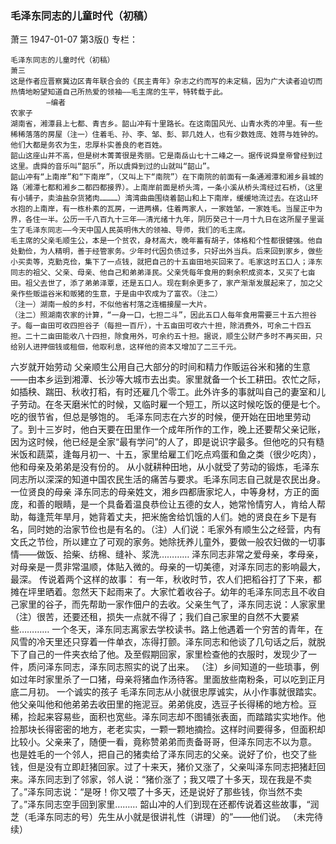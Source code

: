 ### 毛泽东同志的儿童时代（初稿）
萧三
1947-01-07
第3版()
专栏：

    毛泽东同志的儿童时代（初稿）
    萧三
    这是作者应晋察冀边区青年联合会的《民主青年》杂志之约而写的未定稿，因为广大读者迫切而热情地盼望知道自己所热爱的领袖——毛主席的生平，特转载于此。
            —编者
    农家子
    湖南省，湘潭县上七都、青吉乡。韶山冲有十里路长。在这南国风光、山青水秀的冲里。有一些稀稀落落的房屋（注一）住着毛、孙、李、邹、彭、郭几姓人，也有少数姓庞、姓蒋与姓钟的。他们大都是务农为生，忠厚朴实善良的老百姓。
    韶山这座山并不高，但是树木菁菁很是秀丽。它是南岳山七十二峰之一。据传说舜皇帝曾经到过这里。虞舜的音乐叫“韶乐”，所以虞舜到过的山就叫“韶山”。
    韶山冲有“上南岸”和“下南岸”，（又叫上下“南院”）在下南院的前面有一条通湘潭和湘乡县城的路（湘潭七都和湘乡二都四都接界）。上南岸前面是桥头湾，一条小溪从桥头湾经过石桥，（这里有小铺子，卖油盐杂货猪肉…………）湾湾曲曲围绕着韶山和上下南岸，缓缓地流过去。在这山环水抱的上南岸，有一栋朴素的瓦房，一进两横，住着两家人，一家姓邹，一家姓毛。当屋正中为界，各住一半。公历一千八百九十三年——清光绪十九年，阴历癸己十一月十九日在这所屋子里诞生了毛泽东同志——今天中国人民英明伟大的领袖、导师，我们的毛主席。
    毛主席的父亲毛顺生公，本是一个贫农，身材高大，晚年蓄有胡子，体格和个性都很健强。他自处勤俭，为人精明，善于经管家务。少年时代因负债过多，只好出外当兵。后来回到家乡，做些小买卖等，克勤克俭，集下了一点钱，就把自己的十五亩田地买回来了。毛家这时五口人；泽东同志的祖父、父亲、母亲、他自己和弟弟泽民。父亲凭每年食用的剩余积成资本，又买了七亩田。祖父去世了，添了弟弟泽覃，还是五口人。现在剩余更多了，家产渐渐发展起来了，加之父亲作些贩运谷米和贩猪的生意，于是由中农成为了富农。（注二）
    （注一）湖南一般的乡村，不似他省村落之连楣接屋一大片。
    （注二）照湖南农家的计算，“一身一口，七担二斗”，因此五口人每年食用需要三十五六担谷子。每一亩田可收四担谷子（每担一百斤），十五亩田可收六十担，除消费外，可余二十四五担。二十二亩田能收八十四担，除食用外，可余约五十担。据说，顺生公财产多时不再买田，只给别人进押佃钱或租佃，他取利息，这样他的资本又增加了二三千元。
  六岁就开始劳动
    父亲顺生公用自己大部分的时间和精力作贩运谷米和猪的生意——由本乡运到湘潭、长沙等大城市去出卖。家里就备一个长工耕田。农忙之际，如插秧、踹田、秋收打稻，有时还雇几个零工。此外许多的事就叫自己的妻室和儿子劳动。在冬天磨米忙的时候，又临时雇一个短工，所以这时候吃饭的便是七个。吃的很节省，但总是够饱的。
    毛泽东同志在六岁的时候，便开始在田地里劳动了。到十三岁时，他白天要在田里作一个成年所作的工作，晚上还要帮父亲记账，因为这时候，他已经是全家“最有学问”的人了，即是说识字最多。但他吃的只有糙米饭和蔬菜，逢每月初一、十五，家里给雇工们吃点鸡蛋和鱼之类（很少吃肉），他和母亲及弟弟是没有份的。
    从小就耕种田地，从小就受了劳动的锻炼，毛泽东同志所以深深的知道中国农民生活的痛苦与要求。毛泽东同志自己就是农民出身。
  一位贤良的母亲
    泽东同志的母亲姓文，湘乡四都唐家坨人，中等身材，方正的面庞，和善的眼睛，是一个具备着温良恭俭让五德的女人，她常怜情穷人，肯给人帮助，每逢荒年旱月，她背着丈夫，把米施舍给饥饿的人们。她的贤良在乡下是有名，同时她的治家节俭也是有名的。（注）人们说：毛家外有顺生公之经营，内有文氏之节俭，所以建立了可观的家务。她除抚养儿童外，要做一般农妇做的一切事情——做饭、拾柴、纺棉、缝补、浆洗…………
    泽东同志非常之爱母亲，孝母亲，对母亲是一贯非常温顺，体贴入微的。母亲的一切美德，对泽东同志的影响最大，最深。
    传说着两个这样的故事：
    有一年，秋收时节，农人们把稻谷打了下来，都摊在坪里晒着。忽然天下起雨来了。大家忙着收谷子。幼年的毛泽东同志且不收自己家里的谷子，而先帮助一家作佃户的去收。父亲生气了，泽东同志说：人家家里（注）很苦，还要还租，损失一点就不得了；我们自己家里的自然不大要紧些…………
    一个冬天，泽东同志离家去学校读书。路上他遇着一个穷苦的青年，在风雪的冷天里还只穿着一件单衣，冻得打颤。泽东同志和他谈了几句话之后，就脱下了自己的一件夹衣给了他。及至假期回家，家里检查他的衣服时，发现少了一件，质问泽东同志，泽东同志照实的说了出来。
    （注）乡间知道的一些琐事，例如过年时家里杀了一口猪，母亲将猪血作汤待客。里面放些南粉条，可以吃到正月底二月初。
  一个诚实的孩子
    毛泽东同志从小就很忠厚诚实，从小作事就很踏实。他父亲叫他和他弟弟去收田里的拖泥豆。弟弟佻皮，选豆子长得稀的地方检。豆稀，捡起来容易些，面积也宽些。泽东同志却不图铺张表面，而踏踏实实地作。他捡那块长得密密的地方，老老实实，一颗一颗地摘捡。这样时间要得多，但面积却比较小。父亲来了，随便一看，竟称赞弟弟而责备哥哥，但泽东同志不以为意。
    也是姓毛的一个邻人，把自己的猪卖给了泽东同志的父亲。说好了价，也交了些钱，但是没有立即赶猪回家。过了十来天，猪价又涨了，父亲叫泽东同志把猪赶回来。泽东同志到了邻家，邻人说：“猪价涨了；我又喂了十多天，现在我是不卖了。”泽东同志说：“是呀！你又喂了十多天，还是说好了那些钱，你当然不卖了。”泽东同志空手回到家里………
    韶山冲的人们到现在还都传说着这些故事，“润芝（毛泽东同志的号）先生从小就是很讲礼性（讲理）的”——他们说。
              （未完待续）
